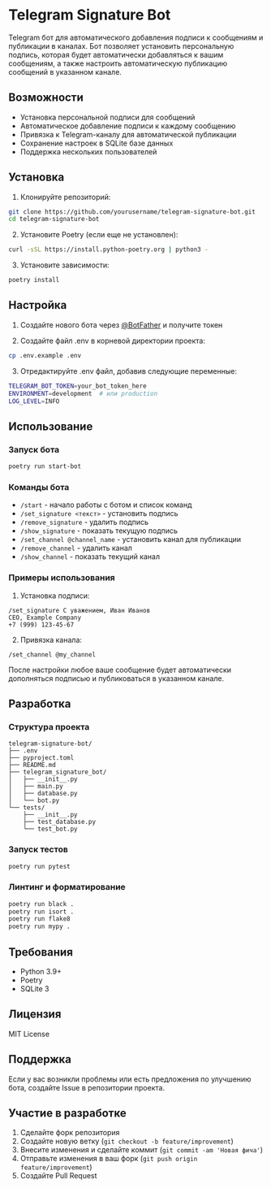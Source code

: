 # Telegram Signature Bot

Telegram бот для автоматического добавления подписи к сообщениям и публикации в каналах. Бот позволяет установить персональную подпись, которая будет автоматически добавляться к вашим сообщениям, а также настроить автоматическую публикацию сообщений в указанном канале.

## Возможности

- Установка персональной подписи для сообщений
- Автоматическое добавление подписи к каждому сообщению
- Привязка к Telegram-каналу для автоматической публикации
- Сохранение настроек в SQLite базе данных
- Поддержка нескольких пользователей

## Установка

1. Клонируйте репозиторий:
```bash
git clone https://github.com/yourusername/telegram-signature-bot.git
cd telegram-signature-bot
```

2. Установите Poetry (если еще не установлен):
```bash
curl -sSL https://install.python-poetry.org | python3 -
```

3. Установите зависимости:
```bash
poetry install
```

## Настройка

1. Создайте нового бота через [@BotFather](https://t.me/botfather) и получите токен

2. Создайте файл .env в корневой директории проекта:

```bash
cp .env.example .env
```

3. Отредактируйте .env файл, добавив следующие переменные:

```bash
TELEGRAM_BOT_TOKEN=your_bot_token_here
ENVIRONMENT=development  # или production
LOG_LEVEL=INFO
```

## Использование

### Запуск бота

```bash
poetry run start-bot
```

### Команды бота

- `/start` - начало работы с ботом и список команд
- `/set_signature <текст>` - установить подпись
- `/remove_signature` - удалить подпись
- `/show_signature` - показать текущую подпись
- `/set_channel @channel_name` - установить канал для публикации
- `/remove_channel` - удалить канал
- `/show_channel` - показать текущий канал

### Примеры использования

1. Установка подписи:
```
/set_signature С уважением, Иван Иванов
CEO, Example Company
+7 (999) 123-45-67
```

2. Привязка канала:
```
/set_channel @my_channel
```

После настройки любое ваше сообщение будет автоматически дополняться подписью и публиковаться в указанном канале.

## Разработка

### Структура проекта

```
telegram-signature-bot/
├── .env
├── pyproject.toml
├── README.md
├── telegram_signature_bot/
│   ├── __init__.py
│   ├── main.py
│   ├── database.py
│   └── bot.py
└── tests/
    ├── __init__.py
    ├── test_database.py
    └── test_bot.py
```

### Запуск тестов

```bash
poetry run pytest
```

### Линтинг и форматирование

```bash
poetry run black .
poetry run isort .
poetry run flake8
poetry run mypy .
```

## Требования

- Python 3.9+
- Poetry
- SQLite 3

## Лицензия

MIT License

## Поддержка

Если у вас возникли проблемы или есть предложения по улучшению бота, создайте Issue в репозитории проекта.

## Участие в разработке

1. Сделайте форк репозитория
2. Создайте новую ветку (`git checkout -b feature/improvement`)
3. Внесите изменения и сделайте коммит (`git commit -am 'Новая фича'`)
4. Отправьте изменения в ваш форк (`git push origin feature/improvement`)
5. Создайте Pull Request
